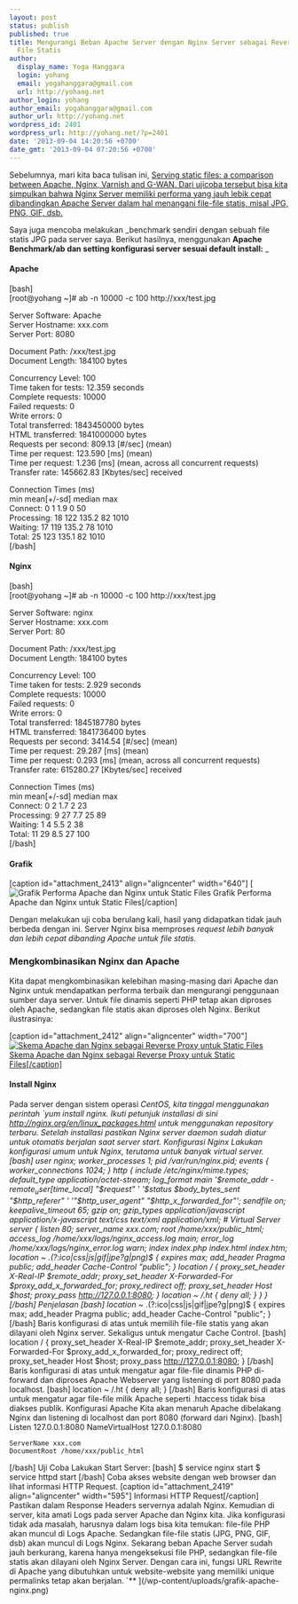 ```yaml
---
layout: post
status: publish
published: true
title: Mengurangi Beban Apache Server dengan Nginx Server sebagai Reverse Proxy untuk
  File Statis
author:
  display_name: Yoga Hanggara
  login: yohang
  email: yogahanggara@gmail.com
  url: http://yohang.net
author_login: yohang
author_email: yogahanggara@gmail.com
author_url: http://yohang.net
wordpress_id: 2401
wordpress_url: http://yohang.net/?p=2401
date: '2013-09-04 14:20:56 +0700'
date_gmt: '2013-09-04 07:20:56 +0700'
---
```

Sebelumnya, mari kita baca tulisan ini, [Serving static files: a comparison between Apache, Nginx, Varnish and G-WAN. Dari ujicoba tersebut bisa kita simpulkan bahwa Nginx Server memiliki performa yang jauh lebik cepat dibandingkan Apache Server dalam hal menangani file-file statis, misal JPG, PNG, GIF, dsb.](http://nbonvin.wordpress.com/2011/03/14/apache-vs-nginx-vs-varnish-vs-gwan/)

Saya juga mencoba melakukan _benchmark sendiri dengan sebuah file statis JPG pada server saya. Berikut hasilnya, menggunakan **Apache Benchmark/ab dan setting konfigurasi server sesuai default install:** _

#### Apache  
[bash]  
[root@yohang ~]# ab -n 10000 -c 100 http://xxx/test.jpg

Server Software: Apache  
Server Hostname: xxx.com  
Server Port: 8080

Document Path: /xxx/test.jpg  
Document Length: 184100 bytes

Concurrency Level: 100  
Time taken for tests: 12.359 seconds  
Complete requests: 10000  
Failed requests: 0  
Write errors: 0  
Total transferred: 1843450000 bytes  
HTML transferred: 1841000000 bytes  
Requests per second: 809.13 [#/sec] (mean)  
Time per request: 123.590 [ms] (mean)  
Time per request: 1.236 [ms] (mean, across all concurrent requests)  
Transfer rate: 145662.83 [Kbytes/sec] received

Connection Times (ms)  
 min mean[+/-sd] median max  
Connect: 0 1 1.9 0 50  
Processing: 18 122 135.2 82 1010  
Waiting: 17 119 135.2 78 1010  
Total: 25 123 135.1 82 1010  
[/bash]

#### Nginx  
[bash]  
[root@yohang ~]# ab -n 10000 -c 100 http://xxx/test.jpg

Server Software: nginx  
Server Hostname: xxx.com  
Server Port: 80

Document Path: /xxx/test.jpg  
Document Length: 184100 bytes

Concurrency Level: 100  
Time taken for tests: 2.929 seconds  
Complete requests: 10000  
Failed requests: 0  
Write errors: 0  
Total transferred: 1845187780 bytes  
HTML transferred: 1841736400 bytes  
Requests per second: 3414.54 [#/sec] (mean)  
Time per request: 29.287 [ms] (mean)  
Time per request: 0.293 [ms] (mean, across all concurrent requests)  
Transfer rate: 615280.27 [Kbytes/sec] received

Connection Times (ms)  
 min mean[+/-sd] median max  
Connect: 0 2 1.7 2 23  
Processing: 9 27 7.7 25 89  
Waiting: 1 4 5.5 2 38  
Total: 11 29 8.5 27 100  
[/bash]

#### Grafik  
[caption id="attachment\_2413" align="aligncenter" width="640"] [![Grafik Performa Apache dan Nginx untuk Static Files](/wp-content/uploads/grafik-apache-nginx.png) Grafik Performa Apache dan Nginx untuk Static Files[/caption]

Dengan melakukan uji coba berulang kali, hasil yang didapatkan tidak jauh berbeda dengan ini. Server Nginx bisa memproses _request lebih banyak dan lebih cepat dibanding Apache untuk file statis._

### Mengkombinasikan Nginx dan Apache  
Kita dapat mengkombinasikan kelebihan masing-masing dari Apache dan Nginx untuk mendapatkan performa terbaik dan mengurangi penggunaan sumber daya server. Untuk file dinamis seperti PHP tetap akan diproses oleh Apache, sedangkan file statis akan diproses oleh Nginx. Berikut ilustrasinya:

[caption id="attachment\_2412" align="aligncenter" width="700"] [![Skema Apache dan Nginx sebagai Reverse Proxy untuk Static Files](/wp-content/uploads/apache-nginx-reverse-proxy-static-files-700x131.jpg) Skema Apache dan Nginx sebagai Reverse Proxy untuk Static Files[/caption]](http://yohang.net/wp-content/uploads/apache-nginx-reverse-proxy-static-files.jpg)

#### Install Nginx  
Pada server dengan sistem operasi **CentOS, kita tinggal menggunakan perintah `yum install nginx. Ikuti petunjuk installasi di sini http://nginx.org/en/linux_packages.html untuk menggunakan repository terbaru. Setelah installasi pastikan Nginx server daemon sudah diatur untuk otomatis berjalan saat server start.
Konfigurasi Nginx
Lakukan konfigurasi umum untuk Nginx, terutama untuk banyak virtual server.
[bash]
user nginx;
worker_processes 1;
pid /var/run/nginx.pid;
events {
    worker_connections 1024;
}
http {
    include /etc/nginx/mime.types;
    default_type application/octet-stream;
    log_format main '$remote_addr - $remote_user [$time_local] "$request" '
                      '$status $body_bytes_sent "$http_referer" '
                      '"$http_user_agent" "$http_x_forwarded_for"';
    sendfile on;
    keepalive_timeout 65;
    gzip on;
    gzip_types application/javascript application/x-javascript text/css text/xml application/xml;
    # Virtual Server
    server {
        listen 80;
        server_name xxx.com;
        root /home/xxx/public_html;
        access_log /home/xxx/logs/nginx_access.log main;
        error_log /home/xxx/logs/nginx_error.log warn;
        index index.php index.html index.htm;
        location ~* \.(?:ico|css|js|gif|jpe?g|png)$ {
            expires max;
            add_header Pragma public;
            add_header Cache-Control "public";
        }
        location / {
            proxy_set_header X-Real-IP $remote_addr;
            proxy_set_header X-Forwarded-For $proxy_add_x_forwarded_for;
            proxy_redirect off;
            proxy_set_header Host $host;
            proxy_pass http://127.0.0.1:8080;
        }
        location ~ /\.ht {
            deny all;
        }
    }
}
[/bash]
Penjelasan
[bash]
        location ~* \.(?:ico|css|js|gif|jpe?g|png)$ {
            expires max;
            add_header Pragma public;
            add_header Cache-Control "public";
        }
[/bash]
Baris konfigurasi di atas untuk memilih file-file statis yang akan dilayani oleh Nginx server. Sekaligus untuk mengatur Cache Control.
[bash]
        location / {
            proxy_set_header X-Real-IP $remote_addr;
            proxy_set_header X-Forwarded-For $proxy_add_x_forwarded_for;
            proxy_redirect off;
            proxy_set_header Host $host;
            proxy_pass http://127.0.0.1:8080;
        }
[/bash]
Baris konfigurasi di atas untuk mengatur agar file-file dinamis PHP di-forward dan diproses Apache Webserver yang listening di port 8080 pada localhost.
[bash]
        location ~ /\.ht {
            deny all;
        }
[/bash]
Baris konfigurasi di atas untuk mengatur agar file-file milik Apache seperti .htaccess tidak bisa diakses publik.
Konfigurasi Apache
Kita akan menaruh Apache dibelakang Nginx dan listening di localhost dan port 8080 (forward dari Nginx).
[bash]
Listen 127.0.0.1:8080
NameVirtualHost 127.0.0.1:8080

    ServerName xxx.com
    DocumentRoot /home/xxx/public_html

[/bash]
Uji Coba
Lakukan Start Server:
[bash]
$ service nginx start
$ service httpd start
[/bash]
Coba akses website dengan web browser dan lihat informasi HTTP Request.
[caption id="attachment_2419" align="aligncenter" width="595"] Informasi HTTP Request[/caption]
Pastikan dalam Response Headers servernya adalah Nginx.
Kemudian di server, kita amati Logs pada server Apache dan Nginx kita. Jika konfigurasi tidak ada masalah, harusnya dalam logs bisa kita temukan: file-file PHP akan muncul di Logs Apache. Sedangkan file-file statis (JPG, PNG, GIF, dsb) akan muncul di Logs Nginx. Sekarang beban Apache Server sudah jauh berkurang, karena hanya mengeksekusi file PHP, sedangkan file-file statis akan dilayani oleh Nginx Server.
Dengan cara ini, fungsi URL Rewrite di Apache yang dibutuhkan untuk website-website yang memiliki unique permalinks tetap akan berjalan.
`**
](/wp-content/uploads/grafik-apache-nginx.png)

